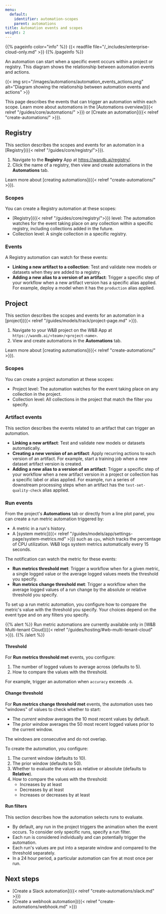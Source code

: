 ```yaml
---
menu:
  default:
    identifier: automation-scopes
    parent: automations
title: Automation events and scopes
weight: 2
---
```

{{% pageinfo color="info" %}}
{{< readfile file="/_includes/enterprise-cloud-only.md" >}}
{{% /pageinfo %}}

An automation can start when a specific event occurs within a project or registry. This diagram shows the relationship between automation events and actions.

{{< img src="/images/automations/automation_events_actions.png" alt="Diagram showing the relationship between automation events and actions" >}}

This page describes the events that can trigger an automation within each scope. Learn more about automations in the [Automations overview]({{< relref "/guides/core/automations/" >}}) or [Create an automation]({{< relref "create-automations/" >}}).

## Registry
This section describes the scopes and events for an automation in a [Registry]({{< relref "/guides/core/registry/">}}).

1. Navigate to the **Registry** App at https://wandb.ai/registry/.
1. Click the name of a registry, then view and create automations in the **Automations** tab.

Learn more about [creating automations]({{< relref "create-automations/" >}}).

### Scopes
You can create a Registry automation at these scopes:
- [Registry]({{< relref "/guides/core/registry/">}}) level: The automation watches for the event taking place on any collection within a specific registry, including collections added in the future.
- Collection level: A single collection in a specific registry.

### Events
A Registry automation can watch for these events:
- **Linking a new artifact to a collection**: Test and validate new models or datasets when they are added to a registry.
- **Adding a new alias to a version of an artifact**: Trigger a specific step of your workflow when a new artifact version has a specific alias applied. For example, deploy a model when it has the `production` alias applied.

## Project
This section describes the scopes and events for an automation in a [project]({{< relref "/guides/models/track/project-page.md" >}}).

1. Navigate to your W&B project on the W&B App at `https://wandb.ai/<team>/<project-name>`.
1. View and create automations in the **Automations** tab.

Learn more about [creating automations]({{< relref "create-automations/" >}}).

### Scopes
You can create a project automation at these scopes:
- Project level: The automation watches for the event taking place on any collection in the project.
- Collection level: All collections in the project that match the filter you specify.

### Artifact events
This section describes the events related to an artifact that can trigger an automation.

- **Linking a new artifact**: Test and validate new models or datasets automatically.
- **Creating a new version of an artifact**: Apply recurring actions to each version of an artifact. For example, start a training job when a new dataset artifact version is created.
- **Adding a new alias to a version of an artifact**: Trigger a specific step of your workflow when a new artifact version in a project or collection has a specific label or alias applied. For example, run a series of downstream processing steps when an artifact has the `test-set-quality-check` alias applied.

### Run events
From the project's **Automations** tab or directly from a line plot panel, you can create a run metric automation triggered by:
- A metric in a run's history.
- A [system metric]({{< relref "/guides/models/app/settings-page/system-metrics.md" >}}) such as `cpu`, which tracks the percentage of CPU utilization. W&B logs system metrics automatically every 15 seconds.

The notification can watch the metric for these events:
- **Run metrics threshold met**: Trigger a workflow when for a given metric, a single logged value or the average logged values meets the threshold you specify.
- **Run metrics change threshold met**: Trigger a workflow when the average logged values of a run change by the absolute or relative threshold you specify.

To set up a run metric automation, you configure how to compare the metric's value with the threshold you specify. Your choices depend on the event type and on any filters you specify.

{{% alert %}}
Run metric automations are currently available only in [W&B Multi-tenant Cloud]({{< relref "/guides/hosting/#wb-multi-tenant-cloud" >}}).
{{% /alert %}}

#### Threshold
For **Run metrics threshold met** events, you configure:
1. The number of logged values to average across (defaults to 5).
1. How to compare the values with the threshold.

For example, trigger an automation when `accuracy` exceeds `.6`.

#### Change threshold
For **Run metrics change threshold met** events, the automation uses two "windows" of values to check whether to start:

- The _current window_ averages the 10 most recent values by default.
- The _prior window_ averages the 50 most recent logged values prior to the current window.

The windows are consecutive and do not overlap.

To create the automation, you configure:
1. The current window (defaults to 10).
1. The prior window (defaults to 50).
1. Whether to evaluate the values as relative or absolute (defaults to **Relative**).
1. How to compare the values with the threshold:
      - Increases by at least
      - Decreases by at least
      - Increases or decreases by at least

#### Run filters
This section describes how the automation selects runs to evaluate.

- By default, any run in the project triggers the animation when the event occurs. To consider only specific runs, specify a run filter.
- Each run is considered individually and can potentially trigger the automation.
- Each run's values are put into a separate window and compared to the threshold separately.
- In a 24 hour period, a particular automation can fire at most once per run.

## Next steps
- [Create a Slack automation]({{< relref "create-automations/slack.md" >}})
- [Create a webhook automation]({{< relref "create-automations/webhook.md" >}})